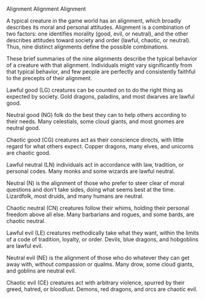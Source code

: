 Alignment
Alignment
Alignment
<p>
  A typical creature in the game world has an alignment, which broadly describes its moral and personal attitudes. Alignment is a combination of two factors: one identifies morality (good, evil, or neutral), and the other describes attitudes toward society and order (lawful, chaotic, or neutral). Thus, nine distinct alignments define the possible combinations.
</p>
<p>
  These brief summaries of the nine alignments describe the typical behavior of a creature with that alignment. Individuals might vary significantly from that typical behavior, and few people are perfectly and consistently faithful to the precepts of their alignment.
</p>
<p>
  Lawful good (LG) creatures can be counted on to do the right thing as expected by society. Gold dragons, paladins, and most dwarves are lawful good.
</p>
<p>
  Neutral good (NG) folk do the best they can to help others according to their needs. Many celestials, some cloud giants, and most gnomes are neutral good.
</p>
<p>
  Chaotic good (CG) creatures act as their conscience directs, with little regard for what others expect. Copper dragons, many elves, and unicorns are chaotic good.
</p>
<p>
  Lawful neutral (LN) individuals act in accordance with law, tradition, or personal codes. Many monks and some wizards are lawful neutral.
</p>
<p>
  Neutral (N) is the alignment of those who prefer to steer clear of moral questions and don't take sides, doing what seems best at the time. Lizardfolk, most druids, and many humans are neutral.
</p>
<p>
  Chaotic neutral (CN) creatures follow their whims, holding their personal freedom above all else. Many barbarians and rogues, and some bards, are chaotic neutral.
</p>
<p>
  Lawful evil (LE) creatures methodically take what they want, within the limits of a code of tradition, loyalty, or order. Devils, blue dragons, and hobgoblins are lawful evil.
</p>
<p>
  Neutral evil (NE) is the alignment of those who do whatever they can get away with, without compassion or qualms. Many drow, some cloud giants, and goblins are neutral evil.
</p>
<p>
  Chaotic evil (CE) creatures act with arbitrary violence, spurred by their greed, hatred, or bloodlust. Demons, red dragons, and orcs are chaotic evil.
</p>